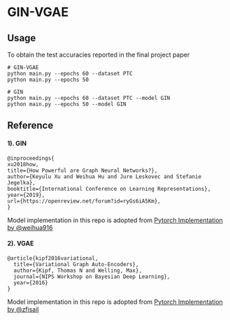 # GIN-VGAE
## Usage
To obtain the test accuracies reported in the final project paper
```
# GIN-VGAE
python main.py --epochs 60 --dataset PTC
python main.py --epochs 50

# GIN
python main.py --epochs 60 --dataset PTC --model GIN
python main.py --epochs 50 --model GIN
```

## Reference
#### 1). GIN
```
@inproceedings{
xu2018how,
title={How Powerful are Graph Neural Networks?},
author={Keyulu Xu and Weihua Hu and Jure Leskovec and Stefanie Jegelka},
booktitle={International Conference on Learning Representations},
year={2019},
url={https://openreview.net/forum?id=ryGs6iA5Km},
}
```
Model implementation in this repo is adopted from [Pytorch Implementation by @weihua916
](https://github.com/weihua916/powerful-gnns)

#### 2). VGAE
```
@article{kipf2016variational,
  title={Variational Graph Auto-Encoders},
  author={Kipf, Thomas N and Welling, Max},
  journal={NIPS Workshop on Bayesian Deep Learning},
  year={2016}
}
```
Model implementation in this repo is adopted from [Pytorch Implementation by @zfjsail](https://github.com/zfjsail/gae-pytorch/)